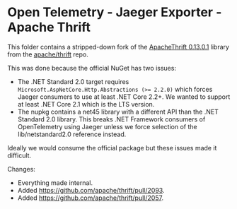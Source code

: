 ﻿# Open Telemetry - Jaeger Exporter - Apache Thrift 

This folder contains a stripped-down fork of the [ApacheThrift 0.13.0.1](https://www.nuget.org/packages/ApacheThrift/0.13.0.1) library from the [apache/thrift](https://github.com/apache/thrift/tree/0.13.0) repo.

This was done because the official NuGet has two issues:

* The .NET Standard 2.0 target requires `Microsoft.AspNetCore.Http.Abstractions (>= 2.2.0)` which forces Jaeger consumers to use at least .NET Core 2.2+. We wanted to support at least .NET Core 2.1 which is the LTS version.
* The nupkg contains a net45 library with a different API than the .NET Standard 2.0 library. This breaks .NET Framework consumers of OpenTelemetry using Jaeger unless we force selection of the lib/netstandard2.0 reference instead.

Ideally we would consume the official package but these issues made it difficult.

Changes:

* Everything made internal.
* Added https://github.com/apache/thrift/pull/2093.
* Added https://github.com/apache/thrift/pull/2057.